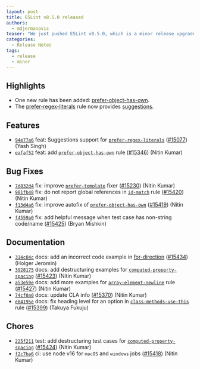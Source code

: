 ```yaml
---
layout: post
title: ESLint v8.5.0 released
authors:
  - mdjermanovic
teaser: "We just pushed ESLint v8.5.0, which is a minor release upgrade of ESLint. This release adds some new features and fixes several bugs found in the previous release."
categories:
  - Release Notes
tags:
  - release
  - minor
---
```



## Highlights

* One new rule has been added: [prefer-object-has-own](/docs/rules/prefer-object-has-own).
* The [prefer-regex-literals](/docs/rules/prefer-regex-literals) rule now provides [suggestions](/docs/developer-guide/working-with-rules#providing-suggestions).


## Features


* [`94e77a6`](https://github.com/eslint/eslint/commit/94e77a693fd5124c9057320310b41e92567d7e76) feat: Suggestions support for [`prefer-regex-literals`](/docs/rules/prefer-regex-literals) ([#15077](https://github.com/eslint/eslint/issues/15077)) (Yash Singh)
* [`eafaf52`](https://github.com/eslint/eslint/commit/eafaf52464c01072fcf7be2bd2d91cd0b3ae67d0) feat: add [`prefer-object-has-own`](/docs/rules/prefer-object-has-own) rule ([#15346](https://github.com/eslint/eslint/issues/15346)) (Nitin Kumar)






## Bug Fixes


* [`7d832d4`](https://github.com/eslint/eslint/commit/7d832d4ad55f3c987aca8d858809cbcb77697648) fix: improve [`prefer-template`](/docs/rules/prefer-template) fixer ([#15230](https://github.com/eslint/eslint/issues/15230)) (Nitin Kumar)
* [`981fb48`](https://github.com/eslint/eslint/commit/981fb48991448bec171d7d4332d7dc514252f83f) fix: do not report global references in [`id-match`](/docs/rules/id-match) rule ([#15420](https://github.com/eslint/eslint/issues/15420)) (Nitin Kumar)
* [`f13d4a6`](https://github.com/eslint/eslint/commit/f13d4a6cf7c7ff6160be7426fc6fe02e3e37a0b7) fix: improve autofix of [`prefer-object-has-own`](/docs/rules/prefer-object-has-own) ([#15419](https://github.com/eslint/eslint/issues/15419)) (Nitin Kumar)
* [`f4559a0`](https://github.com/eslint/eslint/commit/f4559a0f7150ad7494658bd5ea846cfca5073caf) fix: add helpful message when test case has non-string code/name ([#15425](https://github.com/eslint/eslint/issues/15425)) (Bryan Mishkin)




## Documentation


* [`314c84c`](https://github.com/eslint/eslint/commit/314c84c1b83b32e75587ce7a77130eac7e2a8f49) docs: add an incorrect code example in [for-direction](/docs/rules/for-direction) ([#15434](https://github.com/eslint/eslint/issues/15434)) (Holger Jeromin)
* [`3928175`](https://github.com/eslint/eslint/commit/3928175d01c6ac2b37147b3256c56df8faf2c6c4) docs: add destructuring examples for [`computed-property-spacing`](/docs/rules/computed-property-spacing) ([#15423](https://github.com/eslint/eslint/issues/15423)) (Nitin Kumar)
* [`a53e59e`](https://github.com/eslint/eslint/commit/a53e59eab7da52e3df095a679a6fdab74a7bce6f) docs: add more examples for [`array-element-newline`](/docs/rules/array-element-newline) rule ([#15427](https://github.com/eslint/eslint/issues/15427)) (Nitin Kumar)
* [`74cf0a0`](https://github.com/eslint/eslint/commit/74cf0a040e1a83990d8d7eb57e1f5ce919a11ebe) docs: update CLA info ([#15370](https://github.com/eslint/eslint/issues/15370)) (Nitin Kumar)
* [`e84195e`](https://github.com/eslint/eslint/commit/e84195ea39b5cf54d7a551c62671af80b859f1ac) docs: fix heading level for an option in [`class-methods-use-this`](/docs/rules/class-methods-use-this) rule ([#15399](https://github.com/eslint/eslint/issues/15399)) (Takuya Fukuju)








## Chores


* [`225f211`](https://github.com/eslint/eslint/commit/225f2111ebcfc6bcd2d475f5261c85eb00fb0191) test: add destructuring test cases for [`computed-property-spacing`](/docs/rules/computed-property-spacing) ([#15424](https://github.com/eslint/eslint/issues/15424)) (Nitin Kumar)
* [`f2c7ba6`](https://github.com/eslint/eslint/commit/f2c7ba6c34c8943dc24a1c41317d536c1a63cb36) ci: use node v16 for `macOS` and `windows` jobs ([#15418](https://github.com/eslint/eslint/issues/15418)) (Nitin Kumar)


